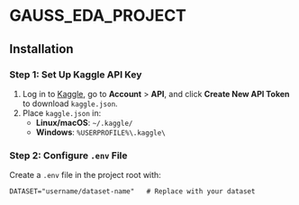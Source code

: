# GAUSS_EDA_PROJECT

## Installation

### Step 1: Set Up Kaggle API Key
1. Log in to [Kaggle](https://www.kaggle.com/), go to **Account** > **API**, and click **Create New API Token** to download `kaggle.json`.
2. Place `kaggle.json` in:
   - **Linux/macOS**: `~/.kaggle/`
   - **Windows**: `%USERPROFILE%\.kaggle\`

### Step 2: Configure `.env` File
Create a `.env` file in the project root with:

```plaintext
DATASET="username/dataset-name"   # Replace with your dataset